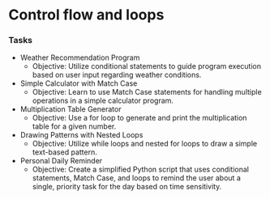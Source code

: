 # Control flow and loops

### Tasks

- Weather Recommendation Program
  - Objective: Utilize conditional statements to guide program execution based on user input regarding weather conditions.
- Simple Calculator with Match Case
  - Objective: Learn to use Match Case statements for handling multiple operations in a simple calculator program.
- Multiplication Table Generator
  - Objective: Use a for loop to generate and print the multiplication table for a given number.
- Drawing Patterns with Nested Loops
  - Objective: Utilize while loops and nested for loops to draw a simple text-based pattern.
- Personal Daily Reminder
  - Objective: Create a simplified Python script that uses conditional statements, Match Case, and loops to remind the user about a single, priority task for the day based on time sensitivity.
